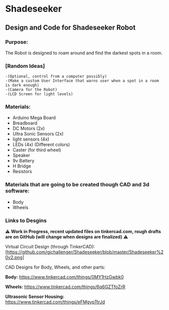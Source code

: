 # Shadeseeker
## Design and Code for Shadeseeker Robot

### Purpose:
   The Robot is designed to roam around and find the darkest spots in a room.
  
### [Random Ideas]
    -(Optional, control from a computer possibly)
    -(Make a custom User Interface that warns user when a spot in a room is dark enough)
    -(Camera for the Robot)
    -(LCD Screen for light levels)
    
### Materials:
- Arduino Mega Board
- Breadboard
- DC Motors (2x)
- Ultra Sonic Sensors (2x)
- light sensors (4x)
- LEDs (4x) (Different colors)
- Caster (for third wheel)
- Speaker
- 9v Battery
- H Bridge
- Resistors

### Materials that are going to be created though CAD and 3d software:
- Body
- Wheels

### Links to Desgins
:warning: **Work in Progress, recent updated files on tinkercad.com, rough drafts are on GitHub (will change when designs are finalized)** :warning:

Virtual Circuit Design (through TinkerCAD):
[https://github.com/gjchallenger/Shadeseeker/blob/master/Shadeseeker%20v2.png]

CAD Designs for Body, Wheels, and other parts:

**Body:** https://www.tinkercad.com/things/0MY1HzGwbk0

**Wheels:** https://www.tinkercad.com/things/6q6GZTfoZrR

**Ultrasonic Sensor Housing:** https://www.tinkercad.com/things/eFMgypTtrJd
